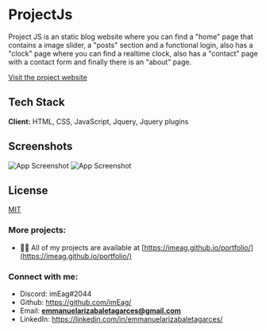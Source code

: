 
# ProjectJs

Project JS is an static blog website where you can find a "home" page that contains a image slider, a "posts" section and a functional login, also has a "clock" page where you can find a realtime clock, also has a "contact" page with a contact form and finally there is an "about" page.

[Visit the project website](https://imeag.github.io/projectJS/)



## Tech Stack

**Client:** HTML, CSS, JavaScript, Jquery, Jquery plugins


## Screenshots

![App Screenshot](https://i.ibb.co/dPrXJT8/personal-Blog.png)
![App Screenshot](https://i.ibb.co/PGMxJwp/personalbloglogo.png)


## License

[MIT](https://choosealicense.com/licenses/mit/)


### More projects:

- 👨‍💻 All of my projects are available at [https://imeag.github.io/portfolio/](https://imeag.github.io/portfolio/)

### Connect with me:

- Discord: imEag#2044
- Github: https://github.com/imEag/
- Email: **emmanuelarizabaletagarces@gmail.com**
- LinkedIn:  https://linkedin.com/in/emmanuelarizabaletagarces/

